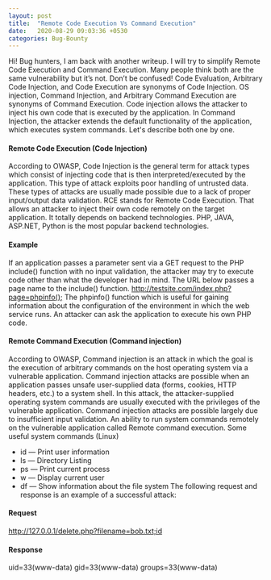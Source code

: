 ```yaml
---
layout: post
title:  "Remote Code Execution Vs Command Execution"
date:   2020-08-29 09:03:36 +0530
categories: Bug-Bounty
---
```


Hi! Bug hunters, I am back with another writeup. I will try to simplify Remote Code Execution and Command Execution. Many people think both are the same vulnerability but it’s not.
Don’t be confused! Code Evaluation, Arbitrary Code Injection, and Code Execution are synonyms of Code Injection. OS injection, Command Injection, and Arbitrary Command Execution are synonyms of Command Execution.
Code injection allows the attacker to inject his own code that is executed by the application. In Command Injection, the attacker extends the default functionality of the application, which executes system commands. Let's describe both one by one.

#### Remote Code Execution (Code Injection)
According to OWASP, Code Injection is the general term for attack types which consist of injecting code that is then interpreted/executed by the application. This type of attack exploits poor handling of untrusted data. These types of attacks are usually made possible due to a lack of proper input/output data validation. RCE stands for Remote Code Execution. That allows an attacker to inject their own code remotely on the target application. It totally depends on backend technologies. PHP, JAVA, ASP.NET, Python is the most popular backend technologies.

#### Example
If an application passes a parameter sent via a GET request to the PHP include() function with no input validation, the attacker may try to execute code other than what the developer had in mind.
The URL below passes a page name to the include() function.
<http://testsite.com/index.php?page=phpinfo();>
The phpinfo() function which is useful for gaining information about the configuration of the environment in which the web service runs. An attacker can ask the application to execute his own PHP code.

#### Remote Command Execution (Command injection)
According to OWASP, Command injection is an attack in which the goal is the execution of arbitrary commands on the host operating system via a vulnerable application. Command injection attacks are possible when an application passes unsafe user-supplied data (forms, cookies, HTTP headers, etc.) to a system shell. In this attack, the attacker-supplied operating system commands are usually executed with the privileges of the vulnerable application. Command injection attacks are possible largely due to insufficient input validation. An ability to run system commands remotely on the vulnerable application called Remote command execution.
Some useful system commands (Linux)
* id — Print user information
* ls — Directory Listing
* ps — Print current process
* w — Display current user
* df — Show information about the file system
The following request and response is an example of a successful attack:
#### Request
<http://127.0.0.1/delete.php?filename=bob.txt;id>
#### Response
uid=33(www-data) gid=33(www-data) groups=33(www-data)

